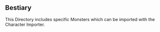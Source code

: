 ## Bestiary

This Directory includes specific Monsters which can be imported with the Character Importer.

